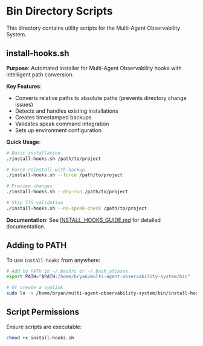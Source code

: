 # Bin Directory Scripts

This directory contains utility scripts for the Multi-Agent Observability System.

## install-hooks.sh

**Purpose**: Automated installer for Multi-Agent Observability hooks with intelligent path conversion.

**Key Features**:
- Converts relative paths to absolute paths (prevents directory change issues)
- Detects and handles existing installations
- Creates timestamped backups
- Validates speak command integration
- Sets up environment configuration

**Quick Usage**:
```bash
# Basic installation
./install-hooks.sh /path/to/project

# Force reinstall with backup
./install-hooks.sh --force /path/to/project

# Preview changes
./install-hooks.sh --dry-run /path/to/project

# Skip TTS validation
./install-hooks.sh --no-speak-check /path/to/project
```

**Documentation**: See [INSTALL_HOOKS_GUIDE.md](../docs/INSTALL_HOOKS_GUIDE.md) for detailed documentation.

## Adding to PATH

To use `install-hooks` from anywhere:

```bash
# Add to PATH in ~/.bashrc or ~/.bash_aliases
export PATH="$PATH:/home/bryan/multi-agent-observability-system/bin"

# Or create a symlink
sudo ln -s /home/bryan/multi-agent-observability-system/bin/install-hooks.sh /usr/local/bin/install-hooks
```

## Script Permissions

Ensure scripts are executable:
```bash
chmod +x install-hooks.sh
```